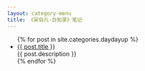```yaml
---
layout: category-menu
title: 《吴伯凡·日知录》笔记
---
```


<div class="index-content">
      <ul class="artical-list">
        {% for post in site.categories.daydayup %}
        <li>
          <a href="{{ post.url }}" class="title">{{ post.title }}</a>
          <div class="title-desc">{{ post.description }}</div>
        </li>
        {% endfor %}
      </ul>
</div>